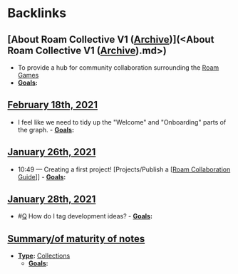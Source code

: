 
# Backlinks
## [About Roam Collective V1 ([Archive](<Archive.md>))](<About Roam Collective V1 ([Archive](<Archive.md>)).md>)
- To provide a hub for community collaboration surrounding the [Roam Games](<Roam Games.md>)
- **[Goals](<Goals.md>):**

## [February 18th, 2021](<February 18th, 2021.md>)
- I feel like we need to tidy up the "Welcome" and "Onboarding" parts of the graph.
            - **[Goals](<Goals.md>):**

## [January 26th, 2021](<January 26th, 2021.md>)
- 10:49 — Creating a first project! [Projects/Publish a [[Roam Collaboration Guide](<Projects/Publish a [[Roam Collaboration Guide.md>)]]
        - **[Goals](<Goals.md>):**

## [January 28th, 2021](<January 28th, 2021.md>)
- #[Q](<Q.md>) How do I tag development ideas? 
            - **[Goals](<Goals.md>):**

## [Summary/of maturity of notes](<Summary/of maturity of notes.md>)
- **[Type](<Type.md>):** [Collections](<Collections.md>)
    - **[Goals](<Goals.md>):**

